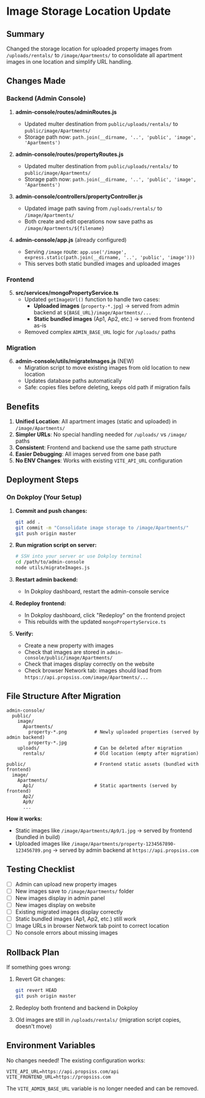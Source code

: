 # Image Storage Location Update

## Summary
Changed the storage location for uploaded property images from `/uploads/rentals/` to `/image/Apartments/` to consolidate all apartment images in one location and simplify URL handling.

## Changes Made

### Backend (Admin Console)

1. **admin-console/routes/adminRoutes.js**
   - Updated multer destination from `public/uploads/rentals/` to `public/image/Apartments/`
   - Storage path now: `path.join(__dirname, '..', 'public', 'image', 'Apartments')`

2. **admin-console/routes/propertyRoutes.js**
   - Updated multer destination from `public/uploads/rentals/` to `public/image/Apartments/`
   - Storage path now: `path.join(__dirname, '..', 'public', 'image', 'Apartments')`

3. **admin-console/controllers/propertyController.js**
   - Updated image path saving from `/uploads/rentals/` to `/image/Apartments/`
   - Both create and edit operations now save paths as `/image/Apartments/${filename}`

4. **admin-console/app.js** (already configured)
   - Serving `/image` route: `app.use('/image', express.static(path.join(__dirname, '..', 'public', 'image')))`
   - This serves both static bundled images and uploaded images

### Frontend

5. **src/services/mongoPropertyService.ts**
   - Updated `getImageUrl()` function to handle two cases:
     - **Uploaded images** (`property-*.jpg`) → served from admin backend at `${BASE_URL}/image/Apartments/...`
     - **Static bundled images** (Ap1, Ap2, etc.) → served from frontend as-is
   - Removed complex `ADMIN_BASE_URL` logic for `/uploads/` paths

### Migration

6. **admin-console/utils/migrateImages.js** (NEW)
   - Migration script to move existing images from old location to new location
   - Updates database paths automatically
   - Safe: copies files before deleting, keeps old path if migration fails

## Benefits

1. **Unified Location**: All apartment images (static and uploaded) in `/image/Apartments/`
2. **Simpler URLs**: No special handling needed for `/uploads/` vs `/image/` paths
3. **Consistent**: Frontend and backend use the same path structure
4. **Easier Debugging**: All images served from one base path
5. **No ENV Changes**: Works with existing `VITE_API_URL` configuration

## Deployment Steps

### On Dokploy (Your Setup)

1. **Commit and push changes:**
   ```bash
   git add .
   git commit -m "Consolidate image storage to /image/Apartments/"
   git push origin master
   ```

2. **Run migration script on server:**
   ```bash
   # SSH into your server or use Dokploy terminal
   cd /path/to/admin-console
   node utils/migrateImages.js
   ```

3. **Restart admin backend:**
   - In Dokploy dashboard, restart the admin-console service

4. **Redeploy frontend:**
   - In Dokploy dashboard, click "Redeploy" on the frontend project
   - This rebuilds with the updated `mongoPropertyService.ts`

5. **Verify:**
   - Create a new property with images
   - Check that images are stored in `admin-console/public/image/Apartments/`
   - Check that images display correctly on the website
   - Check browser Network tab: images should load from `https://api.propsiss.com/image/Apartments/...`

## File Structure After Migration

```
admin-console/
  public/
    image/
      Apartments/
        property-*.png          # Newly uploaded properties (served by admin backend)
        property-*.jpg
    uploads/                    # Can be deleted after migration
      rentals/                  # Old location (empty after migration)

public/                         # Frontend static assets (bundled with frontend)
  image/
    Apartments/
      Ap1/                      # Static apartments (served by frontend)
      Ap2/
      Ap9/
      ...
```

**How it works:**
- Static images like `/image/Apartments/Ap9/1.jpg` → served by frontend (bundled in build)
- Uploaded images like `/image/Apartments/property-1234567890-123456789.png` → served by admin backend at `https://api.propsiss.com`

## Testing Checklist

- [ ] Admin can upload new property images
- [ ] New images save to `/image/Apartments/` folder
- [ ] New images display in admin panel
- [ ] New images display on website
- [ ] Existing migrated images display correctly
- [ ] Static bundled images (Ap1, Ap2, etc.) still work
- [ ] Image URLs in browser Network tab point to correct location
- [ ] No console errors about missing images

## Rollback Plan

If something goes wrong:

1. Revert Git changes:
   ```bash
   git revert HEAD
   git push origin master
   ```

2. Redeploy both frontend and backend in Dokploy

3. Old images are still in `/uploads/rentals/` (migration script copies, doesn't move)

## Environment Variables

No changes needed! The existing configuration works:

```env
VITE_API_URL=https://api.propsiss.com/api
VITE_FRONTEND_URL=https://propsiss.com
```

The `VITE_ADMIN_BASE_URL` variable is no longer needed and can be removed.

